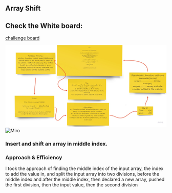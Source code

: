 ## Array Shift

## Check the White board: 

[challenge board](https://miro.com/app/board/o9J_lDn-49o=/)

![Miro](/images/codechallenge02.jpg)
![Miro](/images/lab03b2.jpg)


### Insert and shift an array in middle index.

### Approach & Efficiency
I took the approach of finding the middle index of the input array, the index to add the value in, and split the input array into two divisions, before the middle index and after the middle index, then declared a new array, pushed the first division, then the input value, then the second division

